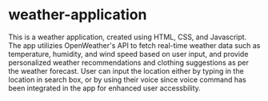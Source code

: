 # weather-application

This is a weather application, created using HTML, CSS, and Javascript. The app utilizies OpenWeather's API to fetch real-time weather data such as temperature, humidity, and wind speed based on user input, and provide personalized weather recommendations and clothing suggestions as per the weather forecast. User can input the location either by typing in the location in search box, or by using their voice since voice command has been integrated in the app for enhanced user accessbility.
